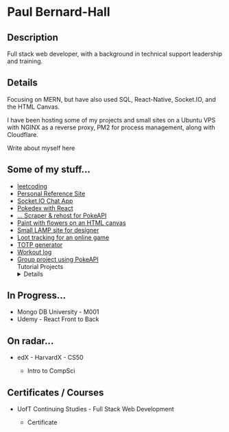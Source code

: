 <h1>Paul Bernard-Hall</h1>

<h2>Description</h2>

<p>Full stack web developer, with a background in technical support leadership and training.</p>

<h2>Details</h2>

<p>Focusing on MERN, but have also used SQL, React-Native, Socket.IO, and the HTML Canvas.</p>

<p>I have been hosting some of my projects and small sites on a Ubuntu VPS with NGINX as a reverse proxy, PM2 for process management, along with Cloudflare.</p>

<p>Write about myself here</p>

<h2>Some of my stuff...</h2>
<ul>
  <li><a href="https://github.com/PaulB-H/leetcode" target="_blank">leetcoding</a></li>
  <li><a href="https://github.com/PaulB-H/qckcmd" target="_blank">Personal Reference Site</a></li>
  <li><a href="https://github.com/PaulB-H/simple_sockets" target="_blank">Socket.IO Chat App</a></li>
  <li><a href="https://github.com/PaulB-H/reactpokedex" target="_blank">Pokedex with React</a></li>
  <li><a href="https://github.com/PaulB-H/pokescrape" target="_blank">... Scraper & rehost for PokeAPI</a></li>
  <li><a href="https://github.com/PaulB-H/flowerpaint" target="_blank">Paint with flowers on an HTML canvas</a></li>
  <li><a href="https://github.com/PaulB-H/designsbytabitha" target="_blank">Small LAMP site for designer</a></li>
  <li><a href="https://github.com/PaulB-H/gorgontimers" target="_blank">Loot tracking for an online game</a></li>
  <li><a href="https://github.com/PaulB-H/totp" target="_blank">TOTP generator</a></li>
  <li><a href="https://github.com/PaulB-H/workout-log" target="_blank">Workout log</a></li>
  <li><a href="https://github.com/PaulB-H/pokeSim" target="_blank">Group project using PokeAPI</a></li>
  <summary>
    Tutorial Projects
    <details>
      <ul>
        <li><a href="https://github.com/PaulB-H/itlogger" target="_blank">React Front-to-Back: Part 3 (in progress)</a></li>
        <li><a href="https://github.com/PaulB-H/mern_contact_keeper" target="_blank">React Front-to-Back: Part 2</a></li>
        <li><a href="https://github.com/PaulB-H/github-finder-context-api" target="_blank">React Front-to-Back: Part 1</a></li>
        <li><a href="https://github.com/PaulB-H/ReactNative" target="_blank">react-native</a></li>
      </ul>
    </details
  </summary>
</li>

</ul>

<h2>In Progress...</h2>
<ul>
  <li>Mongo DB University - M001</li>
  <li>Udemy - React Front to Back</li>
</ul>

<h2>On radar...</h2>
<ul>
  <li>edX - HarvardX - CS50</li>
  <ul><li>Intro to CompSci</li></ul>
</ul>

<h2>Certificates / Courses</h2>

<ul>
  <li>UofT Continuing Studies - Full Stack Web Development</li>
  <ul><li>Certificate</li></ul>
</ul>
